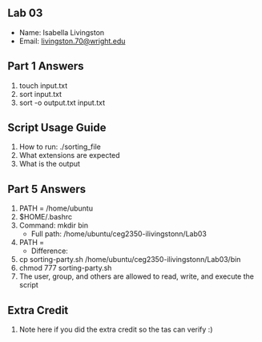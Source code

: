 ## Lab 03

- Name: Isabella Livingston
- Email: livingston.70@wright.edu

## Part 1 Answers

1. touch input.txt
2. sort input.txt
3. sort -o output.txt input.txt

## Script Usage Guide

1. How to run: ./sorting_file
2. What extensions are expected
3. What is the output

## Part 5 Answers

1. PATH = /home/ubuntu
2. $HOME/.bashrc
3. Command: mkdir bin
   - Full path: /home/ubuntu/ceg2350-ilivingstonn/Lab03
4. PATH =
   - Difference:
5. cp sorting-party.sh /home/ubuntu/ceg2350-ilivingstonn/Lab03/bin
6. chmod 777 sorting-party.sh 
7. The user, group, and others are allowed to read, write, and execute the script

## Extra Credit

1. Note here if you did the extra credit so the tas can verify :)


